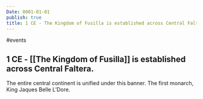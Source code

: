 ```yaml
---
Date: 0001-01-01
publish: true
title: 1 CE - The Kingdom of Fusilla is established across Central Faltera.
---
```


#events

## 1 CE - [[The Kingdom of Fusilla]] is established across Central Faltera.

The entire central continent is unified under this banner. The first monarch, King Jaques Belle L’Dore.
